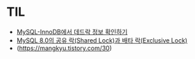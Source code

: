 # TIL

- [MySQL-InnoDB에서 데드락 정보 확인하기](https://dataonair.or.kr/db-tech-reference/d-lounge/expert-column/?mod=document&uid=52944)
- [MySQL 8.0의 공유 락(Shared Lock)과 배타 락(Exclusive Lock)](https://hudi.blog/mysql-8.0-shared-lock-and-exclusive-lock/)
- (https://mangkyu.tistory.com/30)
